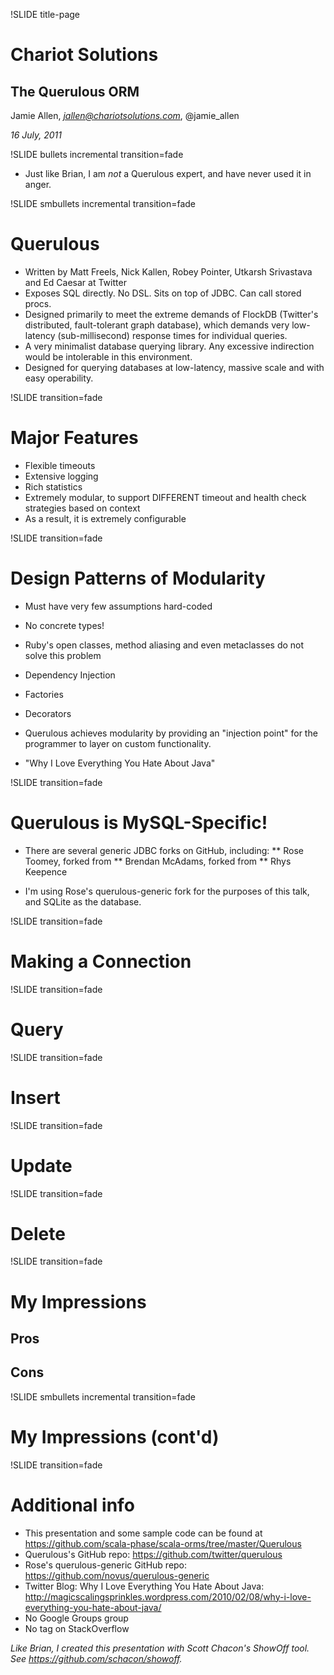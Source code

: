 !SLIDE title-page

# Chariot Solutions

## The Querulous ORM

Jamie Allen, *jallen@chariotsolutions.com*, @jamie_allen

*16 July, 2011*

!SLIDE bullets incremental transition=fade

* Just like Brian, I am *not* a Querulous expert, and have never used it in anger.

!SLIDE smbullets incremental transition=fade

# Querulous

* Written by Matt Freels, Nick Kallen, Robey Pointer, Utkarsh Srivastava and Ed Caesar at Twitter
* Exposes SQL directly.  No DSL.  Sits on top of JDBC.  Can call stored procs.
* Designed primarily to meet the extreme demands of FlockDB (Twitter's distributed, fault-tolerant graph database), which demands very low-latency (sub-millisecond) response times for individual queries.
* A very minimalist database querying library.  Any excessive indirection would be intolerable in this environment.
* Designed for querying databases at low-latency, massive scale and with easy operability.
  
!SLIDE transition=fade

# Major Features

* Flexible timeouts
* Extensive logging
* Rich statistics
* Extremely modular, to support DIFFERENT timeout and health check strategies based on context
* As a result, it is extremely configurable

!SLIDE transition=fade

# Design Patterns of Modularity

* Must have very few assumptions hard-coded
* No concrete types!
* Ruby's open classes, method aliasing and even metaclasses do not solve this problem

* Dependency Injection
* Factories
* Decorators

* Querulous achieves modularity by providing an "injection point" for the programmer to layer on custom functionality.

* "Why I Love Everything You Hate About Java"

!SLIDE transition=fade

# Querulous is MySQL-Specific!

* There are several generic JDBC forks on GitHub, including:
** Rose Toomey, forked from
** Brendan McAdams, forked from
** Rhys Keepence

* I'm using Rose's querulous-generic fork for the purposes of this talk, and SQLite as the database.

!SLIDE transition=fade

# Making a Connection
  
!SLIDE transition=fade

# Query

!SLIDE transition=fade

# Insert

!SLIDE transition=fade

# Update

!SLIDE transition=fade

# Delete

!SLIDE transition=fade

# My Impressions

## Pros


## Cons

!SLIDE smbullets incremental transition=fade

# My Impressions (cont'd)

!SLIDE transition=fade

# Additional info

* This presentation and some sample code can be found at
  <https://github.com/scala-phase/scala-orms/tree/master/Querulous>
* Querulous's GitHub repo: <https://github.com/twitter/querulous>
* Rose's querulous-generic GitHub repo: <https://github.com/novus/querulous-generic>
* Twitter Blog: Why I Love Everything You Hate About Java: <http://magicscalingsprinkles.wordpress.com/2010/02/08/why-i-love-everything-you-hate-about-java/>
* No Google Groups group
* No tag on StackOverflow

*Like Brian, I created this presentation with Scott Chacon's ShowOff tool. See
<https://github.com/schacon/showoff>.*
